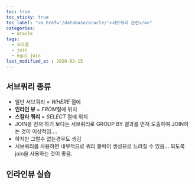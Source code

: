 ```yaml
---
toc: true
toc_sticky: true
toc_label: "<a href='/database/oracle/'>서브쿼리 관련</a>"
categories:
  - oracle
tags:
  - 오라클
  - join
  - equi join
last_modified_at : 2020-02-15
---
```

## 서브쿼리 종류
- 일반 서브쿼리 = *WHERE* 절에
- **인라인 뷰** = *FROM*절에 위치
- **스칼라 쿼리** = *SELECT* 절에 위치
- JOIN을 먼저 하기 보다는 서브쿼리로 GROUP BY 결과를 먼저 도출하여 JOIN하는 것이 이상적임....
- 하지만 그럴수 없는경우도 생김
- 서브쿼리를 사용하면 내부적으로 쿼리 블럭이 생성므로 느려질 수 있음... 되도록 join을 사용하는 것이 좋음.


## 인라인뷰 실습
